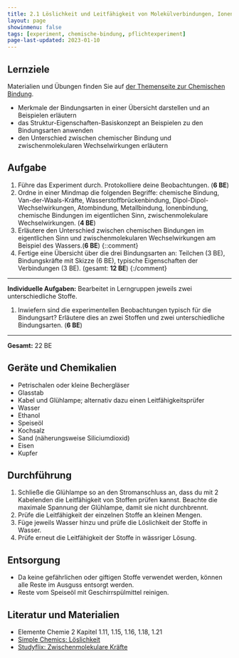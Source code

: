 ```yaml
---
title: 2.1 Löslichkeit und Leitfähigkeit von Molekülverbindungen, Ionensubstanzen und Metallen
layout: page
showinmenu: false
tags: [experiment, chemische-bindung, pflichtexperiment]
page-last-updated: 2023-01-10
---
```


## Lernziele

Materialien und Übungen finden Sie auf [der Themenseite zur Chemischen Bindung](/themen/chemische-bindung).

- Merkmale der Bindungsarten in einer Übersicht darstellen und an Beispielen erläutern
- das Struktur-Eigenschaften-Basiskonzept an Beispielen zu den Bindungsarten anwenden
- den Unterschied zwischen chemischer Bindung und zwischenmolekularen Wechselwirkungen erläutern

## Aufgabe

1. Führe das Experiment durch. Protokolliere deine Beobachtungen. (**6 BE**)
2. Ordne in einer Mindmap die folgenden Begriffe: chemische Bindung, Van-der-Waals-Kräfte, Wasserstoffbrückenbindung, Dipol-Dipol-Wechselwirkungen, Atombindung, Metallbindung, Ionenbindung, chemische Bindungen im eigentlichen Sinn, zwischenmolekulare Wechselwirkungen. (**4 BE**)
3. Erläutere den Unterschied zwischen chemischen Bindungen im eigentlichen Sinn und zwischenmolekularen Wechselwirkungen am Beispiel des Wassers.(**6 BE**)
{::comment}
2. Fertige eine Übersicht über die drei Bindungsarten an: Teilchen (3 BE), Bindungskräfte mit Skizze (6 BE), typische Eigenschaften der Verbindungen (3 BE). (gesamt: **12 BE**)
{:/comment}

---

**Individuelle Aufgaben:** Bearbeitet in Lerngruppen jeweils zwei unterschiedliche Stoffe.

1. Inwiefern sind die experimentellen Beobachtungen typisch für die Bindungsart? Erläutere dies an zwei Stoffen und zwei unterschiedliche Bindungsarten. (**6 BE**)

---

**Gesamt:** 22 BE


## Geräte und Chemikalien

- Petrischalen oder kleine Bechergläser
- Glasstab
- Kabel und Glühlampe; alternativ dazu einen Leitfähigkeitsprüfer
- Wasser
- Ethanol
- Speiseöl
- Kochsalz
- Sand (näherungsweise Siliciumdioxid)
- Eisen
- Kupfer

## Durchführung

1. Schließe die Glühlampe so an den Stromanschluss an, dass du mit 2 Kabelenden die Leitfähigkeit von Stoffen prüfen kannst. Beachte die maximale Spannung der Glühlampe, damit sie nicht durchbrennt.
2. Prüfe die Leitfähigkeit der einzelnen Stoffe an kleinen Mengen.
3. Füge jeweils Wasser hinzu und prüfe die Löslichkeit der Stoffe in Wasser.
4. Prüfe erneut die Leitfähigkeit der Stoffe in wässriger Lösung.

## Entsorgung

- Da keine gefährlichen oder giftigen Stoffe verwendet werden, können alle Reste im Ausguss entsorgt werden.
- Reste vom Speiseöl mit Geschirrspülmittel reinigen.

## Literatur und Materialien

- Elemente Chemie 2 Kapitel 1.11, 1.15, 1.16, 1.18, 1.21
- [Simple Chemics: Löslichkeit](https://www.youtube.com/watch?v=O2ewhsFAArI)
- [Studyflix: Zwischenmolekulare Kräfte](https://studyflix.de/chemie/zwischenmolekulare-krafte-2392)
